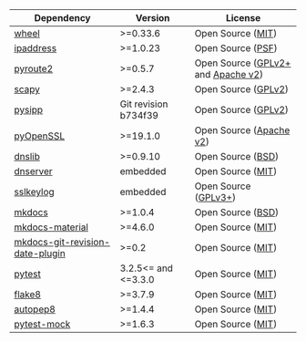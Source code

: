 |Dependency|Version|License|
|---|---|---|
|[wheel](https://pypi.org/project/wheel/)|>=0.33.6|Open Source ([MIT](https://opensource.org/licenses/MIT))|
|[ipaddress](https://pypi.org/project/ipaddress/)|>=1.0.23|Open Source ([PSF](https://docs.python.org/3/license.html))|
|[pyroute2](https://pypi.org/project/pyroute2/)|>=0.5.7|Open Source ([GPLv2+](https://www.gnu.org/licenses/old-licenses/gpl-2.0.en.html) and [Apache v2](https://www.apache.org/licenses/LICENSE-2.0))|
|[scapy](https://pypi.org/project/scapy/)|>=2.4.3|Open Source ([GPLv2](https://www.gnu.org/licenses/old-licenses/gpl-2.0.en.html))|
|[pysipp](https://github.com/SIPp/pysipp)|Git revision b734f39|Open Source ([GPLv2](https://www.gnu.org/licenses/old-licenses/gpl-2.0.en.html))|
|[pyOpenSSL](https://pypi.org/project/pyOpenSSL/)|>=19.1.0|Open Source ([Apache v2](https://www.apache.org/licenses/LICENSE-2.0))|
|[dnslib](https://pypi.org/project/dnslib/)|>=0.9.10|Open Source ([BSD](https://opensource.org/licenses/BSD-2-Clause))|
|[dnserver](https://github.com/samuelcolvin/dnserver)|embedded|Open Source ([MIT](https://opensource.org/licenses/MIT))|
|[sslkeylog](https://git.lekensteyn.nl/peter/wireshark-notes/tree/src/sslkeylog.c)|embedded|Open Source ([GPLv3+](https://www.gnu.org/licenses/gpl-3.0.en.html))|
|[mkdocs](https://pypi.org/project/mkdocs/)|>=1.0.4|Open Source ([BSD](https://opensource.org/licenses/BSD-2-Clause))|
|[mkdocs-material](https://pypi.org/project/mkdocs-material/)|>=4.6.0|Open Source ([MIT](https://opensource.org/licenses/MIT))|
|[mkdocs-git-revision-date-plugin](https://pypi.org/project/mkdocs-git-revision-date-plugin/)|>=0.2|Open Source ([MIT](https://opensource.org/licenses/MIT))|
|[pytest](https://pypi.org/project/pytest/)|3.2.5<= and <=3.3.0|Open Source ([MIT](https://opensource.org/licenses/MIT))|
|[flake8](https://pypi.org/project/flake8/)|>=3.7.9|Open Source ([MIT](https://opensource.org/licenses/MIT))|
|[autopep8](https://pypi.org/project/autopep8/)|>=1.4.4|Open Source ([MIT](https://opensource.org/licenses/MIT))|
|[pytest-mock](https://pypi.org/project/pytest-mock/)|>=1.6.3|Open Source ([MIT](https://opensource.org/licenses/MIT))|


